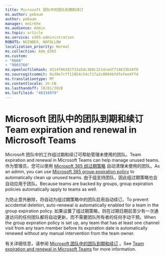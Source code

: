 ```yaml
---
title: Microsoft 团队中的团队到期和续订
ms.author: pebaum
author: pebaum
manager: mnirkhe
ms.audience: Admin
ms.topic: article
ms.service: o365-administration
ROBOTS: NOINDEX, NOFOLLOW
localization_priority: Normal
ms.collection: Adm_O365
ms.custom:
- "6666"
- "9003760"
ms.openlocfilehash: 4514f06282f33a5dc360c2214cedf714633b34f0
ms.sourcegitcommit: 9a39e7cff11854c54c717a2c0094bfdfefee4ffd
ms.translationtype: MT
ms.contentlocale: zh-CN
ms.lasthandoff: 10/01/2020
ms.locfileid: "48334079"
---
```

# <a name="team-expiration-and-renewal-in-microsoft-teams"></a><span data-ttu-id="4cb22-102">Microsoft 团队中的团队到期和续订</span><span class="sxs-lookup"><span data-stu-id="4cb22-102">Team expiration and renewal in Microsoft Teams</span></span>

<span data-ttu-id="4cb22-103">Microsoft 团队中的工作组过期和续订可帮助管理未使用的团队。</span><span class="sxs-lookup"><span data-stu-id="4cb22-103">Team expiration and renewal in Microsoft Teams can help manage unused teams.</span></span> <span data-ttu-id="4cb22-104">作为管理员，您可以使用  [Microsoft 365 组过期策略](https://docs.microsoft.com/microsoft-365/admin/create-groups/office-365-groups-expiration-policy)  自动清理未使用的团队。</span><span class="sxs-lookup"><span data-stu-id="4cb22-104">As an admin, you can use  [Microsoft 365 group expiration policy](https://docs.microsoft.com/microsoft-365/admin/create-groups/office-365-groups-expiration-policy)  to automatically clean up unused teams.</span></span> <span data-ttu-id="4cb22-105">由于组支持团队，因此组过期策略也会自动应用于团队。</span><span class="sxs-lookup"><span data-stu-id="4cb22-105">Because teams are backed by groups, group expiration policies automatically apply to teams as well.</span></span>

<span data-ttu-id="4cb22-106">为防止意外删除，将自动为组过期策略中的团队启用自动续订。</span><span class="sxs-lookup"><span data-stu-id="4cb22-106">To prevent accidental deletion, auto-renewal is automatically enabled for a team in the group expiration policy.</span></span> <span data-ttu-id="4cb22-107">如果设置了组过期策略，则在过期日期前至少有一次通道访问的任何团队都将自动更新，而不需要团队所有者的任何手动干预。</span><span class="sxs-lookup"><span data-stu-id="4cb22-107">When the group expiration policy is set up, any team that has at least one channel visit from any team member before its expiration date is automatically renewed without any manual intervention from the team owner.</span></span>  

<span data-ttu-id="4cb22-108">有关详细信息，请参阅  [Microsoft 团队中的团队到期和续订](https://docs.microsoft.com/microsoftteams/team-expiration-renewal)  。</span><span class="sxs-lookup"><span data-stu-id="4cb22-108">See  [Team expiration and renewal in Microsoft Teams](https://docs.microsoft.com/microsoftteams/team-expiration-renewal)  for more information.</span></span>
